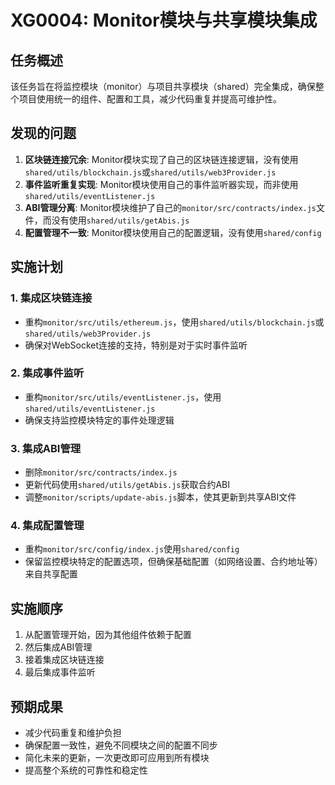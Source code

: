 # XG0004: Monitor模块与共享模块集成

## 任务概述

该任务旨在将监控模块（monitor）与项目共享模块（shared）完全集成，确保整个项目使用统一的组件、配置和工具，减少代码重复并提高可维护性。

## 发现的问题

1. **区块链连接冗余**: Monitor模块实现了自己的区块链连接逻辑，没有使用`shared/utils/blockchain.js`或`shared/utils/web3Provider.js`
2. **事件监听重复实现**: Monitor模块使用自己的事件监听器实现，而非使用`shared/utils/eventListener.js`
3. **ABI管理分离**: Monitor模块维护了自己的`monitor/src/contracts/index.js`文件，而没有使用`shared/utils/getAbis.js`
4. **配置管理不一致**: Monitor模块使用自己的配置逻辑，没有使用`shared/config`

## 实施计划

### 1. 集成区块链连接

- 重构`monitor/src/utils/ethereum.js`，使用`shared/utils/blockchain.js`或`shared/utils/web3Provider.js`
- 确保对WebSocket连接的支持，特别是对于实时事件监听

### 2. 集成事件监听

- 重构`monitor/src/utils/eventListener.js`，使用`shared/utils/eventListener.js`
- 确保支持监控模块特定的事件处理逻辑

### 3. 集成ABI管理

- 删除`monitor/src/contracts/index.js`
- 更新代码使用`shared/utils/getAbis.js`获取合约ABI
- 调整`monitor/scripts/update-abis.js`脚本，使其更新到共享ABI文件

### 4. 集成配置管理

- 重构`monitor/src/config/index.js`使用`shared/config`
- 保留监控模块特定的配置选项，但确保基础配置（如网络设置、合约地址等）来自共享配置

## 实施顺序

1. 从配置管理开始，因为其他组件依赖于配置
2. 然后集成ABI管理
3. 接着集成区块链连接
4. 最后集成事件监听

## 预期成果

- 减少代码重复和维护负担
- 确保配置一致性，避免不同模块之间的配置不同步
- 简化未来的更新，一次更改即可应用到所有模块
- 提高整个系统的可靠性和稳定性 